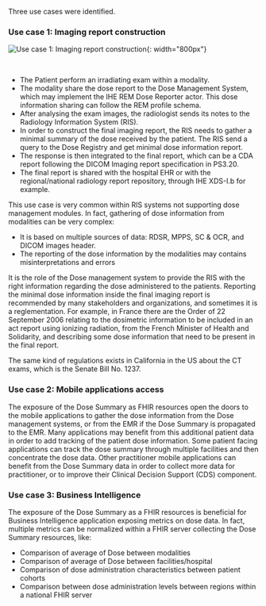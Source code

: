 Three use cases were identified.


### Use case 1: Imaging report construction

![Use case 1: Imaging report construction](./usecase1.png){: width="800px"}

<br clear="all" />

* The Patient perform an irradiating exam within a modality.
* The modality share the dose report to the Dose Management System, which may implement the IHE REM Dose Reporter actor. This dose information sharing can follow the REM profile schema. 
* After analysing the exam images, the radiologist sends its notes to the Radiology Information System (RIS).
* In order to construct the final imaging report, the RIS needs to gather a minimal summary of the dose received by the patient. The RIS send a query to the Dose Registry and get minimal dose information report.
* The response is then integrated to the final report, which can be a CDA report following the DICOM Imaging report specification in PS3.20.
* The final report is shared with the hospital EHR or with the regional/national radiology report repository, through IHE XDS-I.b for example.

This use case is very common within RIS systems not supporting dose management modules. In fact, gathering of dose information from modalities can be very complex:

* It is based on multiple sources of data: RDSR, MPPS, SC & OCR, and DICOM images header.
* The reporting of the dose information by the modalities may contains misinterpretations and errors

It is the role of the Dose management system to provide the RIS with the right information regarding the dose administered to the patients. Reporting the minimal dose information inside the final imaging report is recommended by many stakeholders and organizations, and sometimes it is a reglementation. For example, in France there are the Order of 22 September 2006 relating to the dosimetric information to be included in an act report using ionizing radiation, from the French Minister of Health and Solidarity, and describing some dose information that need to be present in the final report.

The same kind of regulations exists in California in the US about the CT exams, which is the Senate Bill No. 1237. 

### Use case 2: Mobile applications access

The exposure of the Dose Summary as FHIR resources open the doors to the mobile applications to gather the dose information from the Dose management systems, or from the EMR if the Dose Summary is propagated to the EMR. Many applications may benefit from this additional patient data in order to add tracking of the patient dose information. Some patient facing applications can track the dose summary through multiple facilities and then concentrate the dose data. Other practitioner mobile applications can benefit from the Dose Summary data in order to collect more data for practitioner, or to improve their Clinical Decision Support (CDS) component.

### Use case 3: Business Intelligence

The exposure of the Dose Summary as a FHIR resources is beneficial for Business Intelligence application exposing metrics on dose data. In fact, multiple metrics can be normalized within a FHIR server collecting the Dose Summary resources, like:

* Comparison of average of Dose between modalities
* Comparison of average of Dose between facilities/hospital
* Comparison of dose administration characteristics between patient cohorts
* Comparison between dose administration levels between regions within a national FHIR server
